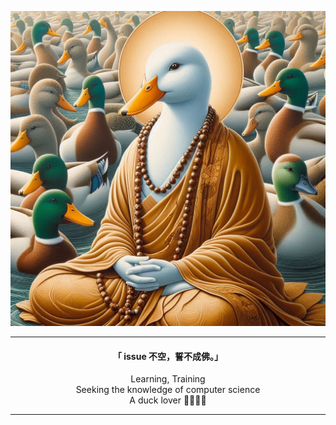 ![monk](monk.jpeg)

    
---

<div align="center">

<h4>「 issue 不空，誓不成佛。」</h4>
<p>

Learning, Training  
Seeking the knowledge of computer science    
A duck lover 🦆😍😍😍   

</p>

</div>

---
